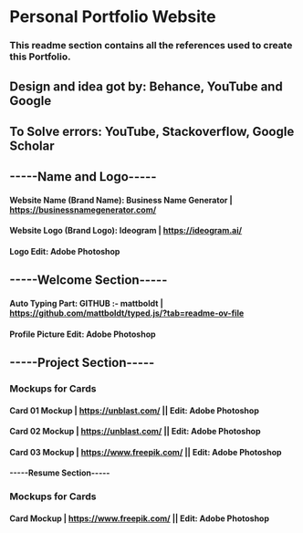 # Personal Portfolio Website

### This readme section contains all the references used to create this Portfolio.

## Design and idea got by: Behance, YouTube and Google 
## To Solve errors: YouTube, Stackoverflow, Google Scholar

## -----Name and Logo-----

#### Website Name (Brand Name): Business Name Generator | https://businessnamegenerator.com/
#### Website Logo (Brand Logo): Ideogram | https://ideogram.ai/
#### Logo Edit: Adobe Photoshop

## -----Welcome Section-----

#### Auto Typing Part: GITHUB :- mattboldt | https://github.com/mattboldt/typed.js/?tab=readme-ov-file
#### Profile Picture Edit: Adobe Photoshop

## -----Project Section-----   

### Mockups for Cards 
#### Card 01 Mockup | https://unblast.com/  || Edit: Adobe Photoshop
#### Card 02 Mockup | https://unblast.com/  || Edit: Adobe Photoshop
#### Card 03 Mockup | https://www.freepik.com/  || Edit: Adobe Photoshop

#### -----Resume Section-----  
### Mockups for Cards 
#### Card Mockup | https://www.freepik.com/ || Edit: Adobe Photoshop